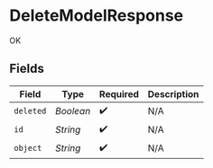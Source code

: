 # DeleteModelResponse

OK


## Fields

| Field              | Type               | Required           | Description        |
| ------------------ | ------------------ | ------------------ | ------------------ |
| `deleted`          | *Boolean*          | :heavy_check_mark: | N/A                |
| `id`               | *String*           | :heavy_check_mark: | N/A                |
| `object`           | *String*           | :heavy_check_mark: | N/A                |